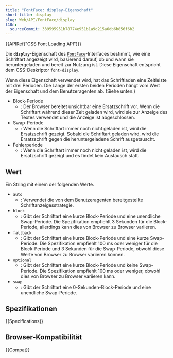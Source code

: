 ```yaml
---
title: "FontFace: display-Eigenschaft"
short-title: display
slug: Web/API/FontFace/display
l10n:
  sourceCommit: 339595951b78774e951b1a9d215a6db6b856f6b2
---
```


{{APIRef("CSS Font Loading API")}}

Die **`display`**-Eigenschaft des [`FontFace`](/de/docs/Web/API/FontFace)-Interfaces bestimmt, wie eine Schriftart angezeigt wird, basierend darauf, ob und wann sie heruntergeladen und bereit zur Nutzung ist. Diese Eigenschaft entspricht dem CSS-Deskriptor `font-display`.

Wenn diese Eigenschaft verwendet wird, hat das Schriftladen eine Zeitleiste mit drei Perioden. Die Länge der ersten beiden Perioden hängt vom Wert der Eigenschaft und dem Benutzeragenten ab. (Siehe unten.)

- Block-Periode
  - : Der Browser bereitet unsichtbar eine Ersatzschrift vor. Wenn die Schriftart während dieser Zeit geladen wird, wird sie zur Anzeige des Textes verwendet und die Anzeige ist abgeschlossen.
- Swap-Periode
  - : Wenn die Schriftart immer noch nicht geladen ist, wird die Ersatzschrift gezeigt. Sobald die Schriftart geladen wird, wird die Ersatzschrift gegen die heruntergeladene Schrift ausgetauscht.
- Fehlerperiode
  - : Wenn die Schriftart immer noch nicht geladen ist, wird die Ersatzschrift gezeigt und es findet kein Austausch statt.

## Wert

Ein String mit einem der folgenden Werte.

- `auto`
  - : Verwendet die von dem Benutzeragenten bereitgestellte Schriftanzeigesstrategie.
- `block`
  - : Gibt der Schriftart eine kurze Block-Periode und eine unendliche Swap-Periode. Die Spezifikation empfiehlt 3 Sekunden für die Block-Periode, allerdings kann dies von Browser zu Browser variieren.
- `fallback`
  - : Gibt der Schriftart eine kurze Block-Periode und eine kurze Swap-Periode. Die Spezifikation empfiehlt 100 ms oder weniger für die Block-Periode und 3 Sekunden für die Swap-Periode, obwohl diese Werte von Browser zu Browser variieren können.
- `optional`
  - : Gibt der Schriftart eine kurze Block-Periode und keine Swap-Periode. Die Spezifikation empfiehlt 100 ms oder weniger, obwohl dies von Browser zu Browser variieren kann.
- `swap`
  - : Gibt der Schriftart eine 0-Sekunden-Block-Periode und eine unendliche Swap-Periode.

## Spezifikationen

{{Specifications}}

## Browser-Kompatibilität

{{Compat}}
